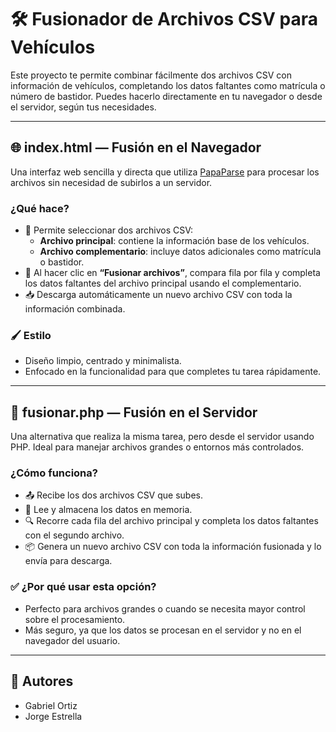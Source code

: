
# 🛠️ Fusionador de Archivos CSV para Vehículos

Este proyecto te permite combinar fácilmente dos archivos CSV con información de vehículos, completando los datos faltantes como matrícula o número de bastidor. Puedes hacerlo directamente en tu navegador o desde el servidor, según tus necesidades.

---

## 🌐 index.html — Fusión en el Navegador

Una interfaz web sencilla y directa que utiliza [PapaParse](https://www.papaparse.com/) para procesar los archivos sin necesidad de subirlos a un servidor.

### ¿Qué hace?

- 📂 Permite seleccionar dos archivos CSV:
  - **Archivo principal**: contiene la información base de los vehículos.
  - **Archivo complementario**: incluye datos adicionales como matrícula o bastidor.
- 🔄 Al hacer clic en **“Fusionar archivos”**, compara fila por fila y completa los datos faltantes del archivo principal usando el complementario.
- 📥 Descarga automáticamente un nuevo archivo CSV con toda la información combinada.

### 🖌️ Estilo

- Diseño limpio, centrado y minimalista.
- Enfocado en la funcionalidad para que completes tu tarea rápidamente.

---

## 🧾 fusionar.php — Fusión en el Servidor

Una alternativa que realiza la misma tarea, pero desde el servidor usando PHP. Ideal para manejar archivos grandes o entornos más controlados.

### ¿Cómo funciona?

- 📤 Recibe los dos archivos CSV que subes.
- 🧠 Lee y almacena los datos en memoria.
- 🔍 Recorre cada fila del archivo principal y completa los datos faltantes con el segundo archivo.
- 📦 Genera un nuevo archivo CSV con toda la información fusionada y lo envía para descarga.

### ✅ ¿Por qué usar esta opción?

- Perfecto para archivos grandes o cuando se necesita mayor control sobre el procesamiento.
- Más seguro, ya que los datos se procesan en el servidor y no en el navegador del usuario.

---

## 👥 Autores

- Gabriel Ortiz  
- Jorge Estrella
